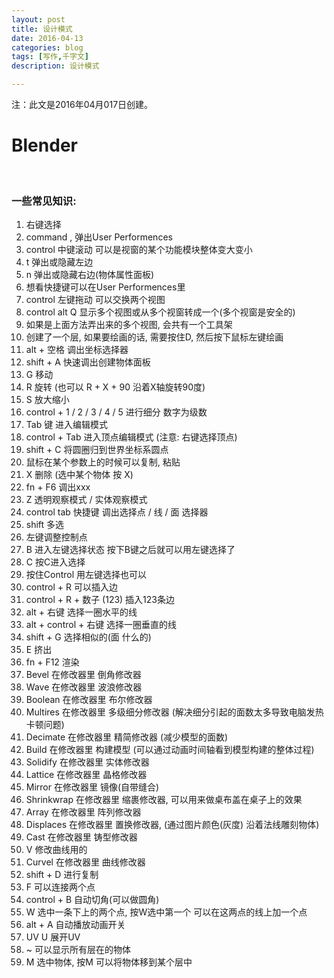 ```yaml
---
layout: post
title: 设计模式
date: 2016-04-13
categories: blog
tags: [写作,千字文]
description: 设计模式

---
```


注：此文是2016年04月017日创建。

# Blender
<br />

### 一些常见知识:
1. 右键选择
2. command ,  弹出User Performences
3. control 中键滚动 可以是视窗的某个功能模块整体变大变小
4. t 弹出或隐藏左边
5. n 弹出或隐藏右边(物体属性面板)
6. 想看快捷键可以在User Performences里
7. control 左键拖动 可以交换两个视图
8. control alt Q  显示多个视图或从多个视窗转成一个(多个视窗是安全的)
9. 如果是上面方法弄出来的多个视图, 会共有一个工具架
10. 创建了一个层, 如果要绘画的话, 需要按住D, 然后按下鼠标左键绘画
11. alt + 空格  调出坐标选择器
12. shift + A 快速调出创建物体面板
13. G 移动
14. R 旋转  (也可以 R + X + 90 沿着X轴旋转90度)
15. S 放大缩小
16. control + 1 / 2 / 3 / 4 / 5 进行细分 数字为级数
17. Tab 键 进入编辑模式
18. control + Tab 进入顶点编辑模式  (注意: 右键选择顶点)
19. shift + C 将圆圈归到世界坐标系圆点
20. 鼠标在某个参数上的时候可以复制, 粘贴
21. X 删除 (选中某个物体 按 X)
22. fn + F6  调出xxx
23. Z 透明观察模式 / 实体观察模式
24. control tab 快捷键 调出选择点 / 线 / 面 选择器
25. shift  多选
26. 左键调整控制点
27. B 进入左键选择状态 按下B键之后就可以用左键选择了
28. C 按C进入选择
29. 按住Control  用左键选择也可以
30. control + R  可以插入边
31. control + R + 数子 (123)  插入123条边
32. alt + 右键 选择一圈水平的线
33. alt + control + 右键   选择一圈垂直的线
34. shift + G 选择相似的(面 什么的)
35. E 挤出
36. fn + F12  渲染
37. Bevel       在修改器里  倒角修改器
38. Wave        在修改器里  波浪修改器
39. Boolean     在修改器里  布尔修改器
40. Multires    在修改器里  多级细分修改器 (解决细分引起的面数太多导致电脑发热卡顿问题)
41. Decimate    在修改器里  精简修改器 (减少模型的面数)
42. Build       在修改器里  构建模型 (可以通过动画时间轴看到模型构建的整体过程)
43. Solidify    在修改器里  实体修改器
44. Lattice     在修改器里  晶格修改器
45. Mirror      在修改器里  镜像(自带缝合)
46. Shrinkwrap  在修改器里  缩裹修改器, 可以用来做桌布盖在桌子上的效果
47. Array       在修改器里  阵列修改器
48. Displaces   在修改器里  置换修改器, (通过图片颜色(灰度) 沿着法线雕刻物体)
49. Cast        在修改器里  铸型修改器
42. V 修改曲线用的
43. Curvel  在修改器里   曲线修改器
44. shift + D 进行复制
45. F  可以连接两个点
46. control + B 自动切角(可以做圆角)
47. W 选中一条下上的两个点, 按W选中第一个 可以在这两点的线上加一个点
48. alt + A  自动播放动画开关
49. UV
 		U 展开UV
50. ~ 可以显示所有层在的物体
51. M 选中物体, 按M 可以将物体移到某个层中
























































